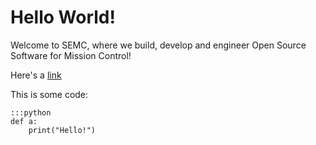 # Hello World!

Welcome to SEMC, where we build, develop and engineer Open Source Software for Mission Control!

Here's a [link](projects)

This is some code:

```
:::python
def a:
    print("Hello!")
```